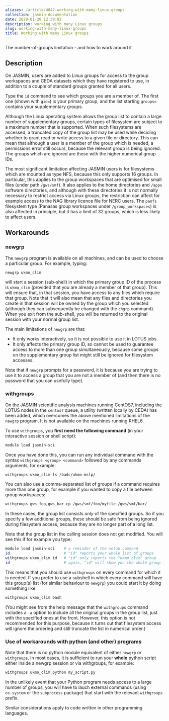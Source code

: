 ```yaml
---
aliases: /article/4842-working-with-many-linux-groups
collection: jasmin-documentation
date: 2020-01-20 12:39:02
description: working with many Linux groups
slug: working-with-many-linux-groups
title: Working with many Linux groups
---
```



The number-of-groups limitation - and how to work around it

## Description

On JASMIN, users are added to Linux groups for access to the group workspaces
and CEDA datasets which they have registered to use, in addition to a couple
of standard groups granted for all users.

Type the `id` command to see which groups you are a member of. The first one
(shown with `gid=`) is your primary group, and the list starting `groups=`
contains your supplementary groups.

Although the Linux operating system allows the group list to contain a large
number of supplementary groups, certain types of filesystem are subject to a
maximum number that is supported. When such filesystems are accessed, a
truncated copy of the group list may be used while deciding whether to grant
read or write access to a given file or directory. This can mean that although
a user is a member of the group which is needed, a permissions error still
occurs, because the relevant group is being ignored. The groups which are
ignored are those with the higher numerical group IDs.

The most significant limitation affecting JASMIN users is for filesystems
which are mounted as type NFS, because this only supports 16 groups. In
particular, this applies to the group workspaces that are optimised for small
files (under path `/gws/smf`). It also applies to the home directories and
`/apps` software directories, and although with these directories it is not
normally necessary to restrict access via Linux groups, the restriction can
affect for example access to the NAG library licence file for NERC users. The
`panfs` filesystem type (Panasas group workspaces under `/group_workspaces`)
is also affected in principle, but it has a limit of 32 groups, which is less
likely to affect users.

## Workarounds

### newgrp

The `newgrp` program is available on all machines, and can be used to choose a
particular group. For example, typing:

```bash
newgrp ukmo_clim
```

will start a session (sub-shell) in which the primary group ID of the process
is `ukmo_clim` (provided that you are already a member of that group). This
will ensure that, in that session, you have access to any files which require
that group. Note that it will also mean that any files and directories you
create in that session will be owned by the group which you selected (although
they can subsequently be changed with the `chgrp` command). When you exit from
the sub-shell, you will be returned to the original session with your normal
group list.

The main limitations of `newgrp` are that:

- It only works interactively, so it is not possible to use it in LOTUS jobs.
- It only affects the primary group ID, so cannot be used to guarantee access to more than one group simultaneously, because some groups on the supplementary group list might still be ignored for filesystem accesses.

Note that if `newgrp` prompts for a password, it is because you are trying to
use it to access a group that you are not a member of (and then there is no
password that you can usefully type).

### withgroups

On the JASMIN scientific analysis machines running CentOS7, including the
LOTUS nodes in the `centos7` queue, a utility (written locally by CEDA) has
been added, which overcomes the above mentioned limitations of the `newgrp`
program. It is not available on the machines running RHEL6.

To use `withgroups`, you **first need the following command** (in your
interactive session or shell script):

```bash
module load jasmin-sci
``` 

Once you have done this, you can run any individual command with the syntax
`withgroups <group> <command>` followed by any commands arguments, for
example:

```bash
withgroups ukmo_clim ls /badc/ukmo-mslp/
```

You can also use a comma-separated list of groups if a command requires more
than one group, for example if you wanted to copy a file between group
workspaces:

```bash
withgroups gws_foo,gws_bar cp /gws/smf/foo/myfile /gws/smf/bar/
```

In these cases, the group list consists _only_ of the specified groups. So if
you specify a few additional groups, these should be safe from being ignored
during filesystem access, because they are no longer part of a long list.

Note that the group list in the calling session does not get modified. You
will see this if for example you type:

```bash
module load jasmin-sci    # a reminder of the setup command
id                        # "id" reports your whole list of groups
withgroups ukmo_clim id   # "id" only reports the "ukmo_clim" group
id                        # again, "id" will show you the whole group list
```

This means that you should use `withgroups` on every command for which it is
needed. If you prefer to use a subshell in which every command will have this
group(s) list (for similar behaviour to `newgrp`) you could start it by doing
something like:

```bash
withgroups ukmo_clim bash
```

(You might see from the help message that the `withgroups` command includes a
`-a` option to include all the original groups in the group list, just with
the specified ones at the front. However, this option is not recommended for
this purpose, because it turns out that filesystem access will ignore the
ordering and still truncate the list in numerical order.)

### Use of workarounds with python (and other) programs

Note that there is no python module equivalent of either `newgrp` or
`withgroups`. In most cases, it is sufficient to run your **whole** python
script either inside a newgrp session or via withgroups, for example:

```bash
withgroups ukmo_clim python my_script.py
```

In the unlikely event that your Python program needs access to a large number
of groups, you will have to lauch external commands (using `os.system` or the
`subprocess` package) that start with the relevant `withgroups` prefix.

Similar considerations apply to code written in other programming languages.
